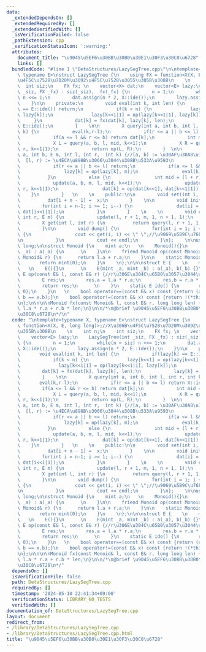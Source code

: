 ```yaml
---
data:
  _extendedDependsOn: []
  _extendedRequiredBy: []
  _extendedVerifiedWith: []
  _isVerificationFailed: false
  _pathExtension: cpp
  _verificationStatusIcon: ':warning:'
  attributes:
    document_title: "\u9045\u5EF6\u30BB\u30B0\u30E1\u30F3\u30C8\u6728"
    links: []
  bundledCode: "#line 1 \"DetaStructures/LazySegTree.cpp\"\n\ntemplate<typename X,\
    \ typename E>\nstruct LazySegTree {\n    using FX = function<X(X, E, long long)>;//X\u306B\
    \u4F5C\u7528\u7D20M\u3092\u4F5C\u7528\u3055\u305B\u308B\n    \n    int n;\n  \
    \  int siz;\n    FX fx; \n    vector<X> dat;\n    vector<E> lazy;\n    LazySegTree(int\
    \ _siz, FX _fx) : siz(_siz),  fx(_fx) {\n        n = 1;\n        while(n < siz)\
    \ n <<= 1;\n        dat.assign(n * 2, X::ide());\n        lazy.assign(n * 2, E::ide());\n\
    \    }\n\n    private:\n        void eval(int k, int len) {\n            if(lazy[k]\
    \ == E::ide()) return;\n            if(k < n) {\n              lazy[k<<1] = op(lazy[k<<1],\
    \ lazy[k]);\n              lazy[k<<1|1] = op(lazy[k<<1|1], lazy[k]);\n       \
    \     }\n            dat[k] = fx(dat[k], lazy[k], len);\n            lazy[k] =\
    \ E::ide();\n        }    \n\n        X query(int a, int b, int l, int r, int\
    \ k) {\n            eval(k,r-l);\n            if(r <= a || b <= l) return X::ide();\n\
    \            if(a <= l && r <= b) return dat[k];\n            int mid = (l + r)>>1;\n\
    \            X L = query(a, b, l, mid, k<<1);\n            X R = query(a, b, mid,\
    \ r, k<<1|1);\n            return op(L, R);\n        }  \n\n        void update(int\
    \ a, int b, E m, int l, int r,  int k) {//[a, b) := \u30AF\u30A8\u30EA\u533A\u9593\
    \  [l, r) := \u4ECA\u898B\u3066\u3044\u308B\u533A\u9593\n            eval(k, r-l);\n\
    \            if(r <= a || b <= l) return;\n            if(a <= l && r <= b) {\n\
    \                lazy[k] = op(lazy[k], m);\n                eval(k, r-l);\n  \
    \          }\n            else {\n                int mid = (l + r)>>1;\n    \
    \            update(a, b, m, l, mid, k<<1);\n                update(a, b, m, mid,\
    \ r, k<<1|1);\n                dat[k] = op(dat[k<<1], dat[k<<1|1]);\n        \
    \    }\n        }   \n    \n    public:\n\n        void set(int i, X x) {\n  \
    \          dat[i + n - 1] =  x;\n        }    \n\n        void init() {\n    \
    \        for(int i = n-1; i >= 1; i--) {\n                dat[i] = op(dat[i<<1],\
    \ dat[i<<1|1]);\n            }\n        }    \n    \n        void change(int l,\
    \ int r, E m) {\n            update(l, r + 1, m, 1, n + 1, 1);\n        }\n\n\
    \        X get(int l, int r) {\n          return query(l, r + 1, 1, n + 1, 1);\n\
    \        }\n\n        void dump() {\n            for(int i = 1; i <= siz; i++)\
    \ {\n                cout << get(i, i) << \" \";//\u9069\u5B9C\u76F4\u3059\u3002\
    \n            }\n            cout << endl;\n        }\n};    \n\nusing ll = long\
    \ long;\n\nstruct Monoid {\n    mint a;\n   \n    Monoid(){}\n      \n    Monoid(mint\
    \ _a) : a(_a) {\n      \n    }\n\n    friend Monoid op(const Monoid& l, const\
    \ Monoid& r) {\n      return l.a + r.a;\n    }\n\n    static Monoid ide() {\n\
    \       return mint(0);\n    }\n    \n};\n\n\nstruct E {    \n    mint a, b;\n\
    \   \n    E(){}\n      \n    E(mint _a, mint _b) : a(_a), b(_b) {}\n\n    friend\
    \ E op(const E& l, const E& r) {//r\u306E\u304C\u65B0\u3057\u3044\u3002(affine)\n\
    \        E res;\n        res.a = l.a * r.a;\n        res.b = r.a * l.b + r.b;\n\
    \        return res;\n      \n    }\n    static E ide() {\n       return E(1,\
    \ 0);\n    }\n   \n    bool operator==(const E& x) const {return (a == x.a &&\
    \ b == x.b);}\n    bool operator!=(const E& x) const {return !(*this == x);}\n\
    \n};\n\n\n\nMonoid fx(const Monoid& l, const E& r, long long len) {\n     return\
    \ l.a * r.a + r.b * len;\n}\n\n/*\n@brief \u9045\u5EF6\u30BB\u30B0\u30E1\u30F3\
    \u30C8\u6728\n*/\n"
  code: "\ntemplate<typename X, typename E>\nstruct LazySegTree {\n    using FX =\
    \ function<X(X, E, long long)>;//X\u306B\u4F5C\u7528\u7D20M\u3092\u4F5C\u7528\u3055\
    \u305B\u308B\n    \n    int n;\n    int siz;\n    FX fx; \n    vector<X> dat;\n\
    \    vector<E> lazy;\n    LazySegTree(int _siz, FX _fx) : siz(_siz),  fx(_fx)\
    \ {\n        n = 1;\n        while(n < siz) n <<= 1;\n        dat.assign(n * 2,\
    \ X::ide());\n        lazy.assign(n * 2, E::ide());\n    }\n\n    private:\n \
    \       void eval(int k, int len) {\n            if(lazy[k] == E::ide()) return;\n\
    \            if(k < n) {\n              lazy[k<<1] = op(lazy[k<<1], lazy[k]);\n\
    \              lazy[k<<1|1] = op(lazy[k<<1|1], lazy[k]);\n            }\n    \
    \        dat[k] = fx(dat[k], lazy[k], len);\n            lazy[k] = E::ide();\n\
    \        }    \n\n        X query(int a, int b, int l, int r, int k) {\n     \
    \       eval(k,r-l);\n            if(r <= a || b <= l) return X::ide();\n    \
    \        if(a <= l && r <= b) return dat[k];\n            int mid = (l + r)>>1;\n\
    \            X L = query(a, b, l, mid, k<<1);\n            X R = query(a, b, mid,\
    \ r, k<<1|1);\n            return op(L, R);\n        }  \n\n        void update(int\
    \ a, int b, E m, int l, int r,  int k) {//[a, b) := \u30AF\u30A8\u30EA\u533A\u9593\
    \  [l, r) := \u4ECA\u898B\u3066\u3044\u308B\u533A\u9593\n            eval(k, r-l);\n\
    \            if(r <= a || b <= l) return;\n            if(a <= l && r <= b) {\n\
    \                lazy[k] = op(lazy[k], m);\n                eval(k, r-l);\n  \
    \          }\n            else {\n                int mid = (l + r)>>1;\n    \
    \            update(a, b, m, l, mid, k<<1);\n                update(a, b, m, mid,\
    \ r, k<<1|1);\n                dat[k] = op(dat[k<<1], dat[k<<1|1]);\n        \
    \    }\n        }   \n    \n    public:\n\n        void set(int i, X x) {\n  \
    \          dat[i + n - 1] =  x;\n        }    \n\n        void init() {\n    \
    \        for(int i = n-1; i >= 1; i--) {\n                dat[i] = op(dat[i<<1],\
    \ dat[i<<1|1]);\n            }\n        }    \n    \n        void change(int l,\
    \ int r, E m) {\n            update(l, r + 1, m, 1, n + 1, 1);\n        }\n\n\
    \        X get(int l, int r) {\n          return query(l, r + 1, 1, n + 1, 1);\n\
    \        }\n\n        void dump() {\n            for(int i = 1; i <= siz; i++)\
    \ {\n                cout << get(i, i) << \" \";//\u9069\u5B9C\u76F4\u3059\u3002\
    \n            }\n            cout << endl;\n        }\n};    \n\nusing ll = long\
    \ long;\n\nstruct Monoid {\n    mint a;\n   \n    Monoid(){}\n      \n    Monoid(mint\
    \ _a) : a(_a) {\n      \n    }\n\n    friend Monoid op(const Monoid& l, const\
    \ Monoid& r) {\n      return l.a + r.a;\n    }\n\n    static Monoid ide() {\n\
    \       return mint(0);\n    }\n    \n};\n\n\nstruct E {    \n    mint a, b;\n\
    \   \n    E(){}\n      \n    E(mint _a, mint _b) : a(_a), b(_b) {}\n\n    friend\
    \ E op(const E& l, const E& r) {//r\u306E\u304C\u65B0\u3057\u3044\u3002(affine)\n\
    \        E res;\n        res.a = l.a * r.a;\n        res.b = r.a * l.b + r.b;\n\
    \        return res;\n      \n    }\n    static E ide() {\n       return E(1,\
    \ 0);\n    }\n   \n    bool operator==(const E& x) const {return (a == x.a &&\
    \ b == x.b);}\n    bool operator!=(const E& x) const {return !(*this == x);}\n\
    \n};\n\n\n\nMonoid fx(const Monoid& l, const E& r, long long len) {\n     return\
    \ l.a * r.a + r.b * len;\n}\n\n/*\n@brief \u9045\u5EF6\u30BB\u30B0\u30E1\u30F3\
    \u30C8\u6728\n*/"
  dependsOn: []
  isVerificationFile: false
  path: DetaStructures/LazySegTree.cpp
  requiredBy: []
  timestamp: '2024-05-10 22:41:34+09:00'
  verificationStatus: LIBRARY_NO_TESTS
  verifiedWith: []
documentation_of: DetaStructures/LazySegTree.cpp
layout: document
redirect_from:
- /library/DetaStructures/LazySegTree.cpp
- /library/DetaStructures/LazySegTree.cpp.html
title: "\u9045\u5EF6\u30BB\u30B0\u30E1\u30F3\u30C8\u6728"
---
```

